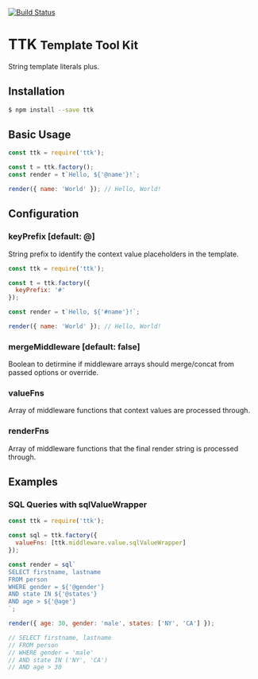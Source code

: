 [![Build Status](https://travis-ci.org/maexsoftware/ttk.svg?branch=master)](https://travis-ci.org/maexsoftware/ttk)

# TTK <small>Template Tool Kit</small>

String template literals plus.

## Installation

```sh
$ npm install --save ttk
```

## Basic Usage

```js
const ttk = require('ttk');

const t = ttk.factory();
const render = t`Hello, ${'@name'}!`;

render({ name: 'World' }); // Hello, World!
```

## Configuration

### keyPrefix [default: @]

String prefix to identify the context value placeholders in the template.

```js
const ttk = require('ttk');

const t = ttk.factory({
  keyPrefix: '#'
});

const render = t`Hello, ${'#name'}!`;

render({ name: 'World' }); // Hello, World!
```

### mergeMiddleware [default: false]

Boolean to detirmine if middleware arrays should merge/concat from passed options or override.

### valueFns

Array of middleware functions that context values are processed through.

### renderFns

Array of middleware functions that the final render string is processed through.

## Examples

### SQL Queries with sqlValueWrapper

```js
const ttk = require('ttk');

const sql = ttk.factory({
  valueFns: [ttk.middleware.value.sqlValueWrapper]
});

const render = sql`
SELECT firstname, lastname
FROM person
WHERE gender = ${'@gender'}
AND state IN ${'@states'}
AND age > ${'@age'}
`;

render({ age: 30, gender: 'male', states: ['NY', 'CA'] });

// SELECT firstname, lastname
// FROM person
// WHERE gender = 'male'
// AND state IN ('NY', 'CA')
// AND age > 30
```